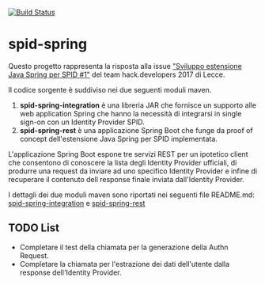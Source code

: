 [![Build Status](https://travis-ci.org/italia/spid-spring.svg?branch=master)](https://travis-ci.org/italia/spid-spring)

# spid-spring

Questo progetto rappresenta la risposta alla issue ["Sviluppo estensione Java Spring per SPID #1"](https://github.com/italia/spid-spring/issues/1) del team hack.developers 2017 di Lecce.

Il codice sorgente è suddiviso nei due seguenti moduli maven.
1. **spid-spring-integration** è una libreria JAR che fornisce un supporto alle web application Spring che hanno la necessità di integrarsi in single sign-on con un Identity Provider SPID.
2. **spid-spring-rest** è una applicazione Spring Boot che funge da proof of concept dell'estensione Java Spring per SPID implementata.

L'applicazione Spring Boot espone tre servizi REST per un ipotetico client che consentono di conoscere la lista degli Identity Provider ufficiali, di produrre una request da inviare ad uno specifico Identity Provider e infine di recuperare il contenuto dell response finale inviata dall'Identity Provider.

I dettagli dei due moduli maven sono riportati nei seguenti file README.md: [spid-spring-integration](https://github.com/lucastle/spid-spring/blob/master/spid-spring-integration/README.md) e [spid-spring-rest](https://github.com/lucastle/spid-spring/blob/master/spid-spring-rest/README.md)

## TODO List
- Completare il test della chiamata per la generazione della Authn Request.
- Completare la chiamata per l'estrazione dei dati dell'utente dalla response dell'Identity Provider.
